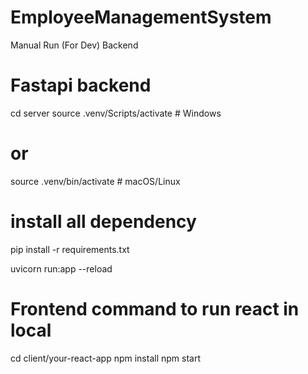 # EmployeeManagementSystem

Manual Run (For Dev)
Backend


# Fastapi backend 
cd server
source .venv/Scripts/activate  # Windows
# or
source .venv/bin/activate      # macOS/Linux

# install all dependency 
pip install -r requirements.txt

uvicorn run:app --reload

# Frontend command to run react in local 
cd client/your-react-app
npm install
npm start
